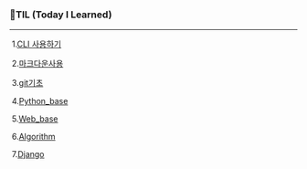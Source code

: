### 🌱TIL (Today I Learned)

---

​	1.[CLI 사용하기](./startcamp/CLI.md)

​	2.[마크다운사용](./startcamp/마크다운.md)

​	3.[git기초](./startcamp/git.md)

​	4.[Python_base](./selfstudy/파이썬_기초_정리.md)

​	5.[Web_base](./selfstudy/Web.md)

​	6.[Algorithm](./selfstudy/ALGORITHM.md)

​	7.[Django](./selfstudy/Django.md)	





​	

